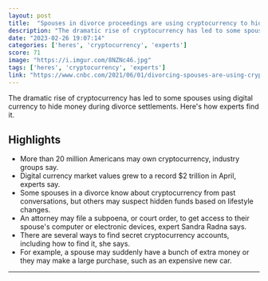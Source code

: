 ```yaml
---
layout: post
title:  "Spouses in divorce proceedings are using cryptocurrency to hide money."
description: "The dramatic rise of cryptocurrency has led to some spouses using digital currency to hide money during divorce settlements. Here's how experts find it."
date: "2023-02-26 19:07:14"
categories: ['heres', 'cryptocurrency', 'experts']
score: 71
image: "https://i.imgur.com/8NZNc46.jpg"
tags: ['heres', 'cryptocurrency', 'experts']
link: "https://www.cnbc.com/2021/06/01/divorcing-spouses-are-using-cryptocurrency-to-hide-money-how-experts-find-it.html"
---
```


The dramatic rise of cryptocurrency has led to some spouses using digital currency to hide money during divorce settlements. Here's how experts find it.

## Highlights

- More than 20 million Americans may own cryptocurrency, industry groups say.
- Digital currency market values grew to a record $2 trillion in April, experts say.
- Some spouses in a divorce know about cryptocurrency from past conversations, but others may suspect hidden funds based on lifestyle changes.
- An attorney may file a subpoena, or court order, to get access to their spouse's computer or electronic devices, expert Sandra Radna says.
- There are several ways to find secret cryptocurrency accounts, including how to find it, she says.
- For example, a spouse may suddenly have a bunch of extra money or they may make a large purchase, such as an expensive new car.

---
